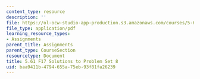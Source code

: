 ```yaml
---
content_type: resource
description: ''
file: https://ol-ocw-studio-app-production.s3.amazonaws.com/courses/5-61-physical-chemistry-fall-2017/baa9411b4794655a75eb93f81fa26239_MIT5_61F17_pset8_soln.pdf
file_type: application/pdf
learning_resource_types:
- Assignments
parent_title: Assignments
parent_type: CourseSection
resourcetype: Document
title: 5.61 F17 Solutions to Problem Set 8
uid: baa9411b-4794-655a-75eb-93f81fa26239
---
```

